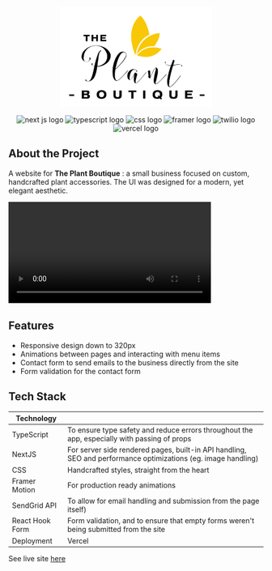 <p align="center">
  <a href="https://www.plantboutiquett.com/" target="_blank">
    <img src="https://github.com/mentalcaries/plant-boutique-next/blob/main/public/images/pb-logo.png" width=300 alt="plant boutique logo" />
  </a>
</p>

<div align="center">
  <img src="https://img.shields.io/badge/next.js-000000?style=for-the-badge&logo=nextdotjs&logoColor=white" height=20 alt="next js logo">
  <img src="https://img.shields.io/badge/TypeScript-007ACC?style=for-the-badge&logo=typescript&logoColor=white" height=20 alt="typescript logo">
  <img src="https://img.shields.io/badge/CSS3-1572B6?style=for-the-badge&logo=css3&logoColor=white" height=20 alt="css logo">
  <img src="https://img.shields.io/badge/Framer-black?style=for-the-badge&logo=framer&logoColor=blue" height=20 alt="framer logo">
  <img src="https://img.shields.io/badge/Twilio-F22F46?style=for-the-badge&logo=Twilio&logoColor=white" height=20 alt="twilio logo">
  <img src="https://img.shields.io/badge/Vercel-000000?style=for-the-badge&logo=vercel&logoColor=white" height=20 alt="vercel logo">
</div>

## About the Project
A website for **The Plant Boutique** : a small business focused on custom, handcrafted plant accessories. The UI was designed for a modern, yet elegant aesthetic.

<video src="https://user-images.githubusercontent.com/77761206/206770867-7c9efd16-28d8-4640-b292-c75a27f71515.mov" width=400></video>


## Features
- Responsive design down to 320px
- Animations between pages and interacting with menu items
- Contact form to send emails to the business directly from the site
- Form validation for the contact form

## Tech Stack
| Technology |  |
|---|---|
| TypeScript | To ensure type safety and reduce errors throughout the app, especially with passing of props |
| NextJS | For server side rendered pages, built-in API handling, SEO and performance optimizations (eg. image handling) |
| CSS | Handcrafted styles, straight from the heart
| Framer Motion | For production ready animations |
| SendGrid API | To allow for email handling and submission from the page itself) |
| React Hook Form | Form validation, and to ensure that empty forms weren't being submitted from the site |
| Deployment | Vercel |

See live site <a href="https://www.plantboutiquett.com/" target="_blank">here<a/>
